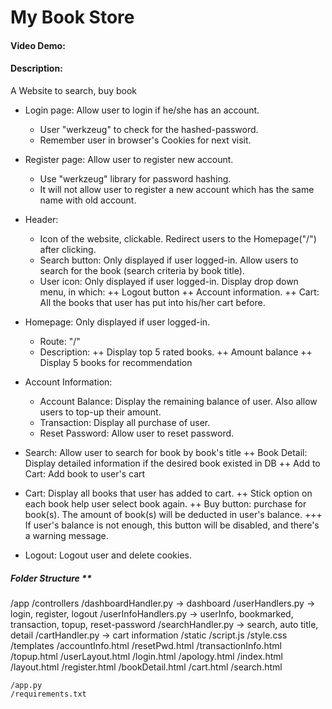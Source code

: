 # My Book Store
#### Video Demo:  <URL HERE>
#### Description:
A Website to search, buy book
- Login page: Allow user to login if he/she has an account.
    + User "werkzeug" to check for the hashed-password.
    + Remember user in browser's Cookies for next visit.

- Register page: Allow user to register new account.
    + Use "werkzeug" library for password hashing.
    + It will not allow user to register a new account which has the same name with old account.

- Header: 
    + Icon of the website, clickable. Redirect users to the Homepage("/") after clicking.
    + Search button: Only displayed if user logged-in. Allow users to search for the book (search criteria by book title).
    + User icon: Only displayed if user logged-in. Display drop down menu, in which:
        ++ Logout button
        ++ Account information.
        ++ Cart: All the books that user has put into his/her cart before.

- Homepage: Only displayed if user logged-in.
    + Route: "/"
    + Description:
        ++ Display top 5 rated books.
        ++ Amount balance
        ++ Display 5 books for recommendation

- Account Information:
    + Account Balance: Display the remaining balance of user. Also allow users to top-up their amount.
    + Transaction: Display all purchase of user.
    + Reset Password: Allow user to reset password.

- Search: Allow user to search for book by book's title
    ++ Book Detail: Display detailed information if the desired book existed in DB
        ++ Add to Cart: Add book to user's cart

- Cart: Display all books that user has added to cart.
    ++ Stick option on each book help user select book again.
    ++ Buy button: purchase for book(s). The amount of book(s) will be deducted in user's balance.
        +++ If user's balance is not enough, this button will be disabled, and there's a warning message.

- Logout: Logout user and delete cookies.


##### Folder Structure **
/app
    /controllers
        /dashboardHandler.py -> dashboard
        /userHandlers.py -> login, register, logout
        /userInfoHandlers.py -> userInfo, bookmarked, transaction, topup, reset-password
        /searchHandler.py -> search, auto title, detail
        /cartHandler.py -> cart information
    /static
        /script.js
        /style.css
    /templates
        /accountInfo.html
        /resetPwd.html
        /transactionInfo.html
        /topup.html
        /userLayout.html
        /login.html
        /apology.html
        /index.html
        /layout.html
        /register.html
        /bookDetail.html
        /cart.html
        /search.html
         
    /app.py
    /requirements.txt

